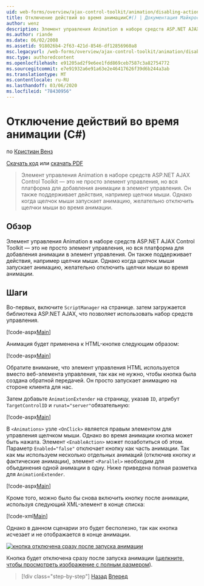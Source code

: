 ```yaml
---
uid: web-forms/overview/ajax-control-toolkit/animation/disabling-actions-during-animation-cs
title: Отключение действий во время анимацииC#() | Документация Майкрософт
author: wenz
description: Элемент управления Animation в наборе средств ASP.NET AJAX Control Toolkit — это не просто элемент управления, но вся платформа для добавления анимации в элемент управления. Он также поддерживает действие...
ms.author: riande
ms.date: 06/02/2008
ms.assetid: 918026b4-2f63-421d-8546-df12856960a8
msc.legacyurl: /web-forms/overview/ajax-control-toolkit/animation/disabling-actions-during-animation-cs
msc.type: authoredcontent
ms.openlocfilehash: e91205ad2f9e6ee1fdd869ceb7587c3a82754772
ms.sourcegitcommit: e7e91932a6e91a63e2e46417626f39d6b244a3ab
ms.translationtype: MT
ms.contentlocale: ru-RU
ms.lasthandoff: 03/06/2020
ms.locfileid: "78430956"
---
```

# <a name="disabling-actions-during-animation-c"></a>Отключение действий во время анимации (C#)

по [Кристиан Венз](https://github.com/wenz)

[Скачать код](https://download.microsoft.com/download/f/9/a/f9a26acd-8df4-4484-8a18-199e4598f411/Animation7.cs.zip) или [скачать PDF](https://download.microsoft.com/download/6/7/1/6718d452-ff89-4d3f-a90e-c74ec2d636a3/animation7CS.pdf)

> Элемент управления Animation в наборе средств ASP.NET AJAX Control Toolkit — это не просто элемент управления, но вся платформа для добавления анимации в элемент управления. Он также поддерживает действия, например щелчки мыши. Однако когда щелчок мыши запускает анимацию, желательно отключить щелчки мыши во время анимации.

## <a name="overview"></a>Обзор

Элемент управления Animation в наборе средств ASP.NET AJAX Control Toolkit — это не просто элемент управления, но вся платформа для добавления анимации в элемент управления. Он также поддерживает действия, например щелчки мыши. Однако когда щелчок мыши запускает анимацию, желательно отключить щелчки мыши во время анимации.

## <a name="steps"></a>Шаги

Во-первых, включите `ScriptManager` на странице. затем загружается библиотека ASP.NET AJAX, что позволяет использовать набор средств управления.

[!code-aspx[Main](disabling-actions-during-animation-cs/samples/sample1.aspx)]

Анимация будет применена к HTML-кнопке следующим образом:

[!code-aspx[Main](disabling-actions-during-animation-cs/samples/sample2.aspx)]

Обратите внимание, что элемент управления HTML используется вместо веб-элемента управления, так как не нужно, чтобы кнопка была создана обратной передачей. Он просто запускает анимацию на стороне клиента для нас.

Затем добавьте `AnimationExtender` на страницу, указав `ID`, атрибут `TargetControlID` и `runat="server"`обязательную:

[!code-aspx[Main](disabling-actions-during-animation-cs/samples/sample3.aspx)]

В `<Animations>` узле `<OnClick>` является правым элементом для управления щелчком мыши. Однако во время анимации кнопка может быть нажата. Элемент `<EnableAction>` может позаботиться об этом. Параметр `Enabled="false"` отключает кнопку как часть анимации. Так как мы используем несколько отдельных анимаций (отключив кнопку и фактические анимации), элемент `<Parallel>` необходим для объединения одной анимации в одну. Ниже приведена полная разметка для `AnimationExtender`.

[!code-aspx[Main](disabling-actions-during-animation-cs/samples/sample4.aspx)]

Кроме того, можно было бы снова включить кнопку после анимации, используя следующий XML-элемент в конце списка:

[!code-xml[Main](disabling-actions-during-animation-cs/samples/sample5.xml)]

Однако в данном сценарии это будет бесполезно, так как кнопка исчезает и не отображается в конце анимации.

[![кнопка отключена сразу после запуска анимации](disabling-actions-during-animation-cs/_static/image2.png)](disabling-actions-during-animation-cs/_static/image1.png)

Кнопка будет отключена сразу после запуска анимации ([щелкните, чтобы просмотреть изображение с полным размером](disabling-actions-during-animation-cs/_static/image3.png)).

> [!div class="step-by-step"]
> [Назад](animating-in-response-to-user-interaction-cs.md)
> [Вперед](triggering-an-animation-in-another-control-cs.md)
